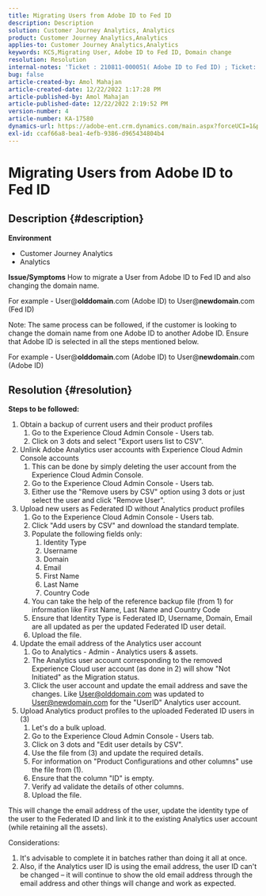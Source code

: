 ```yaml
---
title: Migrating Users from Adobe ID to Fed ID
description: Description
solution: Customer Journey Analytics, Analytics
product: Customer Journey Analytics,Analytics
applies-to: Customer Journey Analytics,Analytics
keywords: KCS,Migrating User, Adobe ID to Fed ID, Domain change
resolution: Resolution
internal-notes: 'Ticket : 210811-000051( Adobe ID to Fed ID) ; Ticket: 210916-000306 (Adobe ID to Adobe ID)'
bug: false
article-created-by: Amol Mahajan
article-created-date: 12/22/2022 1:17:28 PM
article-published-by: Amol Mahajan
article-published-date: 12/22/2022 2:19:52 PM
version-number: 4
article-number: KA-17580
dynamics-url: https://adobe-ent.crm.dynamics.com/main.aspx?forceUCI=1&pagetype=entityrecord&etn=knowledgearticle&id=c93576f4-fa81-ed11-81ac-6045bd006268
exl-id: ccaf66a8-bea1-4efb-9386-d965434804b4
---
```

# Migrating Users from Adobe ID to Fed ID

## Description {#description}

<b>Environment</b>
- Customer Journey Analytics
- Analytics



<b>Issue/Symptoms</b>
How to migrate a User from Adobe ID to Fed ID and also changing the domain name.

For example - User@<b>olddomain</b>.com (Adobe ID) to User@<b>newdomain</b>.com (Fed ID)



Note: The same process can be followed, if the customer is looking to change the domain name from one Adobe ID to another Adobe ID. Ensure that Adobe ID is selected in all the steps mentioned below.

For example - User@<b>olddomain</b>.com (Adobe ID) to User@<b>newdomain</b>.com (Adobe ID)


## Resolution {#resolution}

<b>Steps to be followed:</b>
1. Obtain a backup of current users and their product profiles
    1. Go to the Experience Cloud Admin Console - Users tab.
    2. Click on 3 dots and select "Export users list to CSV".
2. Unlink Adobe Analytics user accounts with Experience Cloud Admin Console accounts
    1. This can be done by simply deleting the user account from the Experience Cloud Admin Console.
    2. Go to the Experience Cloud Admin Console - Users tab.
    3. Either use the "Remove users by CSV" option using 3 dots or just select the user and click "Remove User".
3. Upload new users as Federated ID without Analytics product profiles
    1. Go to the Experience Cloud Admin Console - Users tab.
    2. Click "Add users by CSV" and download the standard template.
    3. Populate the following fields only:
        1. Identity Type
        2. Username
        3. Domain
        4. Email
        5. First Name
        6. Last Name
        7. Country Code
    4. You can take the help of the reference backup file (from 1) for information like First Name, Last Name and Country Code
    5. Ensure that Identity Type is Federated ID, Username, Domain, Email are all updated as per the updated Federated ID user detail.
    6. Upload the file.
4. Update the email address of the Analytics user account
    1. Go to Analytics - Admin - Analytics users & assets.
    2. The Analytics user account corresponding to the removed Experience Cloud user account (as done in 2) will show "Not Initiated" as the Migration status.
    3. Click the user account and update the email address and save the changes. Like User@olddomain.com was updated to User@newdomain.com for the "UserID" Analytics user account.
5. Upload Analytics product profiles to the uploaded Federated ID users in (3)
    1. Let's do a bulk upload.
    2. Go to the Experience Cloud Admin Console - Users tab.
    3. Click on 3 dots and "Edit user details by CSV".
    4. Use the file from (3) and update the required details.
    5. For information on "Product Configurations and other columns" use the file from (1).
    6. Ensure that the column "ID" is empty.
    7. Verify ad validate the details of other columns.
    8. Upload the file.




This will change the email address of the user, update the identity type of the user to the Federated ID and link it to the existing Analytics user account (while retaining all the assets).


Considerations:
1. It's advisable to complete it in batches rather than doing it all at once.
2. Also, if the Analytics user ID is using the email address, the user ID can't be changed – it will continue to show the old email address through the email address and other things will change and work as expected.
